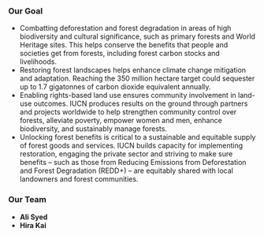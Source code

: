 <!-- ## Welcome to C2P - Conserve2Preserve -->


### Our Goal

- Combatting deforestation and forest degradation in areas of high biodiversity and cultural significance, such as primary forests and World Heritage sites. This helps conserve the benefits that people and societies get from forests, including forest carbon stocks and livelihoods.
- Restoring forest landscapes helps enhance climate change mitigation and adaptation. Reaching the 350 million hectare target could sequester up to 1.7 gigatonnes of carbon dioxide equivalent annually.
- Enabling rights-based land use ensures community involvement in land-use outcomes. IUCN produces results on the ground through partners and projects worldwide to help strengthen community control over forests, alleviate poverty, empower women and men, enhance biodiversity, and sustainably manage forests.
- Unlocking forest benefits is critical to a sustainable and equitable supply of forest goods and services. IUCN builds capacity for implementing restoration, engaging the private sector and striving to make sure benefits – such as those from Reducing Emissions from Deforestation and Forest Degradation (REDD+) – are equitably shared with local landowners and forest communities.

### Our Team


- **Ali Syed**
- **Hira Kai**




